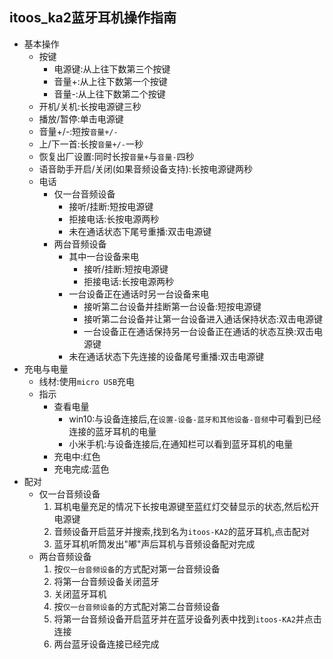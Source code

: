 ## itoos_ka2蓝牙耳机操作指南 
* 基本操作
    * 按键
        * 电源键:从上往下数第三个按键 
        * 音量+:从上往下数第一个按键  
        * 音量-:从上往下数第二个按键  
    * 开机/关机:长按电源键三秒
    * 播放/暂停:单击电源键
    * 音量+/-:短按`音量+/-`
    * 上/下一首:长按`音量+/-`一秒
    * 恢复出厂设置:同时长按`音量+`与`音量-`四秒
    * 语音助手开启/关闭(如果音频设备支持):长按电源键两秒
    * 电话
        * 仅一台音频设备
            * 接听/挂断:短按电源键
            * 拒接电话:长按电源两秒
            * 未在通话状态下尾号重播:双击电源键
        * 两台音频设备
            * 其中一台设备来电
                * 接听/挂断:短按电源键
                * 拒接电话:长按电源两秒 
            * 一台设备正在通话时另一台设备来电
                * 接听第二台设备并挂断第一台设备:短按电源键
                * 接听第二台设备并让第一台设备进入通话保持状态:双击电源键 
                * 一台设备正在通话保持另一台设备正在通话的状态互换:双击电源键 
            * 未在通话状态下先连接的设备尾号重播:双击电源键 
* 充电与电量
    * 线材:使用`micro USB`充电
    * 指示
        * 查看电量
            * win10:与设备连接后,在`设置-设备-蓝牙和其他设备-音频`中可看到已经连接的蓝牙耳机的电量
            * 小米手机:与设备连接后,在通知栏可以看到蓝牙耳机的电量
        * 充电中:红色
        * 充电完成:蓝色 
* 配对
    * 仅一台音频设备
        1. 耳机电量充足的情况下长按电源键至蓝红灯交替显示的状态,然后松开电源键
        1. 音频设备开启蓝牙并搜索,找到名为`itoos-KA2`的蓝牙耳机,点击配对
        1. 蓝牙耳机听筒发出"嘟"声后耳机与音频设备配对完成
    * 两台音频设备
        1. 按`仅一台音频设备`的方式配对第一台音频设备
        1. 将第一台音频设备关闭蓝牙
        1. 关闭蓝牙耳机
        1. 按`仅一台音频设备`的方式配对第二台音频设备 
        1. 将第一台音频设备开启蓝牙并在蓝牙设备列表中找到`itoos-KA2`并点击连接
        1. 两台蓝牙设备连接已经完成
        